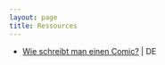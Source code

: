 ```yaml
---
layout: page
title: Ressources
---
```


- [Wie schreibt man einen Comic?](http://www.temel-art.de/wordpress/wie-schreibt-man-einen-comic/) | DE
